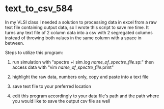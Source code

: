 # text_to_csv_584
In my VLSI class I needed a solution to processing data in excel from a raw text file containing output data, so I wrote this script to save me time. It turns any text file of 2 column data into a csv with 2 segregated columns instead of throwing both values in the same column with a space in between.


Steps to utilize this program:

1) run simulation with "spectre +l sim.log *name_of_spectre_file*.sp:" then access data with "vim *name_of_spectre_file*.print"

2) highlight the raw data, numbers only, copy and paste into a text file

3) save text file to your preferred location

4) edit this program accordingly to your data file's path and the path where you would like to save the output csv file as well

